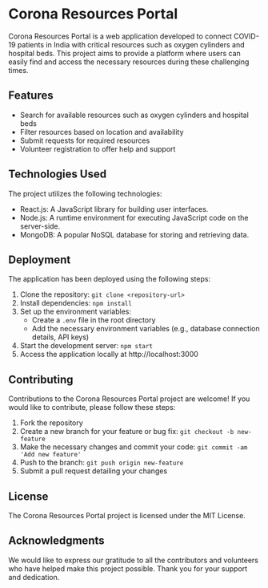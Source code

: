 # Corona Resources Portal

Corona Resources Portal is a web application developed to connect COVID-19 patients in India with critical resources such as oxygen cylinders and hospital beds. This project aims to provide a platform where users can easily find and access the necessary resources during these challenging times.

## Features

- Search for available resources such as oxygen cylinders and hospital beds
- Filter resources based on location and availability
- Submit requests for required resources
- Volunteer registration to offer help and support

## Technologies Used

The project utilizes the following technologies:

- React.js: A JavaScript library for building user interfaces.
- Node.js: A runtime environment for executing JavaScript code on the server-side.
- MongoDB: A popular NoSQL database for storing and retrieving data.

## Deployment

The application has been deployed using the following steps:

1. Clone the repository: `git clone <repository-url>`
2. Install dependencies: `npm install`
3. Set up the environment variables:
   - Create a `.env` file in the root directory
   - Add the necessary environment variables (e.g., database connection details, API keys)
4. Start the development server: `npm start`
5. Access the application locally at http://localhost:3000

## Contributing

Contributions to the Corona Resources Portal project are welcome! If you would like to contribute, please follow these steps:

1. Fork the repository
2. Create a new branch for your feature or bug fix: `git checkout -b new-feature`
3. Make the necessary changes and commit your code: `git commit -am 'Add new feature'`
4. Push to the branch: `git push origin new-feature`
5. Submit a pull request detailing your changes

## License

The Corona Resources Portal project is licensed under the MIT License.

## Acknowledgments

We would like to express our gratitude to all the contributors and volunteers who have helped make this project possible. Thank you for your support and dedication.
